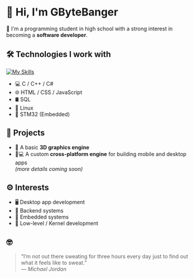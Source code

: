 # 👋 Hi, I'm GByteBanger

🎯 I'm a programming student in high school with a strong interest in becoming a **software developer**.

## 🛠️ Technologies I work with
[![My Skills](https://skillicons.dev/icons?i=js,html,css,c,c++,c#)](https://skillicons.dev)
- 💻 C / C++ / C#
- 🌐 HTML / CSS / JavaScript
- 🛢️ SQL
- 🐧 Linux
- 🔌 STM32 (Embedded)

## 🚧 Projects
- 🧱 A basic **3D graphics engine**
- 📱💻 A custom **cross-platform engine** for building mobile and desktop apps  
*(more details coming soon)*

## ⚙️ Interests
- 🖥️ Desktop app development  
- 🔧 Backend systems  
- 📡 Embedded systems  
- 🧠 Low-level / Kernel development

## 🤓
> “I’m not out there sweating for three hours every day just to find out what it feels like to sweat.”  
> — *Michael Jordan*
